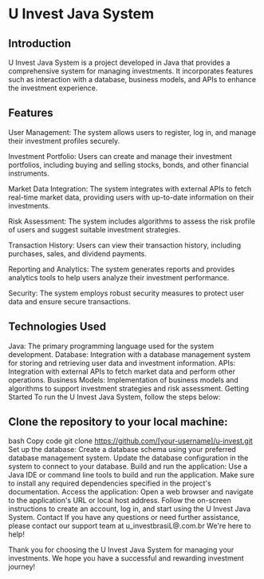 # U Invest Java System

## Introduction
U Invest Java System is a project developed in Java that provides a comprehensive system for managing investments. It incorporates features such as interaction with a database, business models, and APIs to enhance the investment experience.

## Features
User Management: The system allows users to register, log in, and manage their investment profiles securely.

Investment Portfolio: Users can create and manage their investment portfolios, including buying and selling stocks, bonds, and other financial instruments.

Market Data Integration: The system integrates with external APIs to fetch real-time market data, providing users with up-to-date information on their investments.

Risk Assessment: The system includes algorithms to assess the risk profile of users and suggest suitable investment strategies.

Transaction History: Users can view their transaction history, including purchases, sales, and dividend payments.

Reporting and Analytics: The system generates reports and provides analytics tools to help users analyze their investment performance.

Security: The system employs robust security measures to protect user data and ensure secure transactions.

## Technologies Used
Java: The primary programming language used for the system development.
Database: Integration with a database management system for storing and retrieving user data and investment information.
APIs: Integration with external APIs to fetch market data and perform other operations.
Business Models: Implementation of business models and algorithms to support investment strategies and risk assessment.
Getting Started
To run the U Invest Java System, follow the steps below:

## Clone the repository to your local machine:
bash
Copy code
git clone https://github.com/[your-username]/u-invest.git
Set up the database:
Create a database schema using your preferred database management system.
Update the database configuration in the system to connect to your database.
Build and run the application:
Use a Java IDE or command line tools to build and run the application.
Make sure to install any required dependencies specified in the project's documentation.
Access the application:
Open a web browser and navigate to the application's URL or local host address.
Follow the on-screen instructions to create an account, log in, and start using the U Invest Java System.
Contact
If you have any questions or need further assistance, please contact our support team at u_investbrasiL@.com.br We're here to help!

Thank you for choosing the U Invest Java System for managing your investments. We hope you have a successful and rewarding investment journey!
